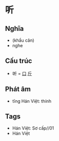 # 听

## Nghĩa

* (khẩu cân)
* nghe

## Cấu trúc
* 听 = [口](口.md) [斤](斤.md)

## Phát âm

* tīng Hán Việt: thính

## Tags
* Hán Việt: Sơ cấp//01
* Hán Việt

<script>window.HANZI_FIELD='听';</script>
